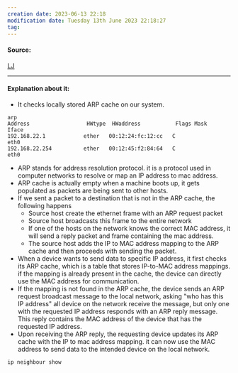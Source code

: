 ```yaml
---
creation date: 2023-06-13 22:18
modification date: Tuesday 13th June 2023 22:18:27
tag: 
---
```


#### Source:
[LJ](https://linuxjourney.com/lesson/arp-command)

--------------------------------------

#### Explanation about it:

* It checks locally stored ARP cache on our system.

```
arp
Address                  HWtype  HWaddress           Flags Mask            Iface 
192.168.22.1            ether   00:12:24:fc:12:cc   C                     eth0  
192.168.22.254          ether   00:12:45:f2:84:64   C                     eth0
```

* ARP stands for address resolution protocol. it is a protocol used in computer networks to resolve or map an IP address to mac address.
* ARP cache is actually empty when a machine boots up, it gets populated as packets are being sent to other hosts.
* If we sent a packet to a destination that is not in the ARP cache, the following happens
	* Source host create the ethernet frame with an ARP request packet
	* Source host broadcasts this frame to the entire network
	* If one of the hosts on the network knows the correct MAC address, it will send a reply packet and frame containing the mac address.
	* The source host adds the IP to MAC address mapping to the ARP cache and then proceeds with sending the packet.
* When a device wants to send data to specific IP address, it first checks its ARP cache, which is a table that stores IP-to-MAC address mappings. if the mapping is already present in the cache, the device can directly use the MAC address for communication.
* If the mapping is not found in the ARP cache, the device sends an ARP request broadcast message to the local network, asking "who has this IP address" all device on the network receive the message, but only one with the requested IP address responds with an ARP reply message. This reply contains the MAC address of the device that has the requested IP address.
* Upon receiving the ARP reply, the requesting device updates its ARP cache with the IP to mac address mapping. it can now use the MAC address to send data to the intended device on the local network.

```
ip neighbour show
```


